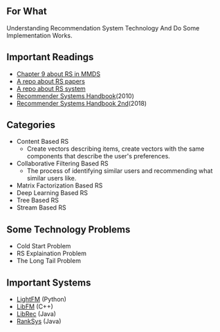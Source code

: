 ## For What 
Understanding Recommendation System Technology And Do Some Implementation Works.

## Important Readings
- [Chapter 9 about RS in MMDS](http://infolab.stanford.edu/~ullman/mmds/ch9.pdf)
- [A repo about RS papers](https://github.com/hongleizhang/RSPapers)
- [A repo about RS system](https://github.com/grahamjenson/list_of_recommender_systems)
- [Recommender Systems Handbook](http://www.cs.ubbcluj.ro/~gabis/DocDiplome/SistemeDeRecomandare/Recommender_systems_handbook.pdf)(2010)
- [Recommender Systems Handbook 2nd]()(2018)



## Categories
- Content Based RS
    - Create vectors describing items, create vectors with the same components that describe the user's preferences.
- Collaborative Filtering Based RS
    - The process of identifying similar users and recommending what similar users like.
- Matrix Factorization Based RS
- Deep Learning Based RS
- Tree Based RS
- Stream Based RS


## Some Technology Problems
- Cold Start Problem
- RS Explaination Problem
- The Long Tail Problem


## Important Systems
- [LightFM](https://github.com/lyst/lightfm) (Python)
- [LibFM](https://github.com/srendle/libfm) (C++)
- [LibRec](https://github.com/guoguibing/librec) (Java)
- [RankSys](https://github.com/RankSys/RankSys) (Java)